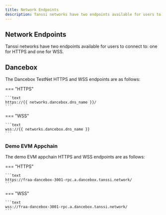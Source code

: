 ```yaml
---
title: Network Endpoints
description: Tanssi networks have two endpoints available for users to connect to, one for HTTPS and one for WSS. This page has the RPC endpoints you need to get started.
---
```


## Network Endpoints

Tanssi networks have two endpoints available for users to connect to: one for HTTPS and one for WSS.

## Dancebox

The Dancebox TestNet HTTPS and WSS endpoints are as follows:

=== "HTTPS"

    ```text
    https://{{ networks.dancebox.dns_name }}/
    ```

=== "WSS"

    ```text
    wss://{{ networks.dancebox.dns_name }}
    ```

### Demo EVM Appchain

The demo EVM appchain HTTPS and WSS endpoints are as follows:

=== "HTTPS"

    ```text
    https://fraa-dancebox-3001-rpc.a.dancebox.tanssi.network/
    ```

=== "WSS"

    ```text
    wss://fraa-dancebox-3001-rpc.a.dancebox.tanssi.network/
    ```